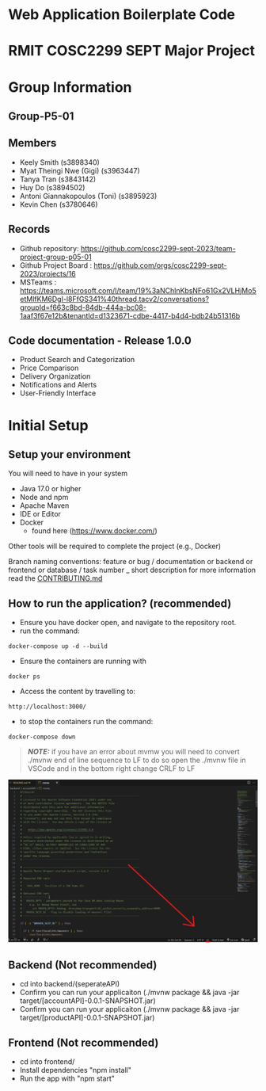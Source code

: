 # Web Application Boilerplate Code


# RMIT COSC2299 SEPT Major Project

# Group Information

## Group-P5-01

## Members
* Keely Smith (s3898340)
* Myat Theingi Nwe (Gigi) (s3963447)
* Tanya Tran (s3843142)
* Huy Do (s3894502)
* Antoni Giannakopoulos (Toni) (s3895923)
* Kevin Chen (s3780646)

## Records

* Github repository: https://github.com/cosc2299-sept-2023/team-project-group-p05-01
* Github Project Board : https://github.com/orgs/cosc2299-sept-2023/projects/16
* MSTeams : https://teams.microsoft.com/l/team/19%3aNChlnKbsNFo61Gx2VLHjMo5etMlfKM6DgI-l8FfGS341%40thread.tacv2/conversations?groupId=f663c8bd-84db-444a-bc08-1aaf3f67e12b&tenantId=d1323671-cdbe-4417-b4d4-bdb24b51316b 

	
## Code documentation - Release 1.0.0
* Product Search and Categorization
* Price Comparison
* Delivery Organization
* Notifications and Alerts
* User-Friendly Interface


# Initial Setup

## Setup your environment 
You will need to have in your system

- Java 17.0 or higher
- Node and npm
- Apache Maven
- IDE or Editor
- Docker 
    - found here (https://www.docker.com/)

Other tools will be required to complete the project (e.g., Docker)

Branch naming conventions: feature or bug / documentation or backend or frontend or database / task number _ short description
for more information read the [CONTRIBUTING.md](CONTRIBUTING.md)

## How to run the application? (recommended)
- Ensure you have docker open, and navigate to the repository root.
- run the command:
```
docker-compose up -d --build
```
- Ensure the containers are running with 
```
docker ps
```
- Access the content by travelling to:
```
http://localhost:3000/
```
- to stop the containers run the command:
```
docker-compose down
```

> **_NOTE:_** if you have an error about mvmw you will need to convert ./mvnw end of line sequence to LF
to do so open the ./mvnw file in VSCode and in the bottom right change CRLF to LF

![convert CRLF to LF](LineEnd.png)

## Backend (Not recommended)
- cd into backend/(seperateAPI)
- Confirm you can run your applicaiton (./mvnw package && java -jar target/[accountAPI]-0.0.1-SNAPSHOT.jar)
- Confirm you can run your applicaiton (./mvnw package && java -jar target/[productAPI]-0.0.1-SNAPSHOT.jar)

## Frontend (Not recommended)
- cd into frontend/
- Install dependencies "npm install"
- Run the app with "npm start"

